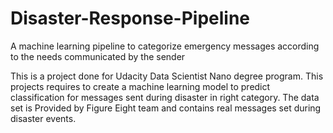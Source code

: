 # Disaster-Response-Pipeline
A machine learning pipeline to categorize emergency messages according to the needs communicated by the sender

This is a project done for Udacity Data Scientist Nano degree program. This projects requires to create a machine learning model to predict classification for messages sent during disaster in right category. 
The data set is Provided by Figure Eight team and contains real messages set during disaster events.
